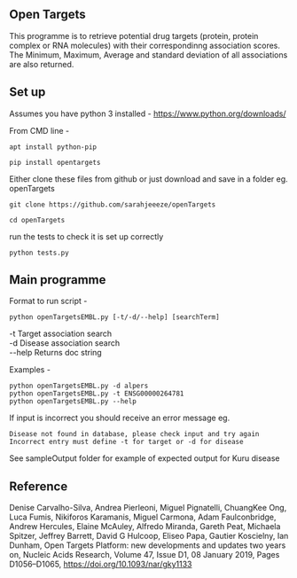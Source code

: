 ## Open Targets 

This programme is to retrieve potential drug targets (protein, protein complex or RNA molecules) with their correspondinng association scores.
The Minimum, Maximum, Average and standard deviation of all associations are also returned.

## Set up

Assumes you have python 3 installed - https://www.python.org/downloads/

From CMD line - 

```apt install python-pip```

```pip install opentargets```

Either clone these files from github or just download and save in a folder eg. openTargets 

```git clone https://github.com/sarahjeeeze/openTargets```

```cd openTargets```

run the tests to check it is set up correctly

```python tests.py```

## Main programme 

Format to run script - 

```python openTargetsEMBL.py [-t/-d/--help] [searchTerm] ```

-t     Target association search <br />
-d     Disease association search <br />
--help Returns doc string

Examples - 

```python openTargetsEMBL.py -d alpers``` <br />
```python openTargetsEMBL.py -t ENSG00000264781``` <br />
```python openTargetsEMBL.py --help``` <br />

If input is incorrect you should receive an error message eg.

```Disease not found in database, please check input and try again``` <br />
```Incorrect entry must define -t for target or -d for disease```

See sampleOutput folder for example of expected output for Kuru disease



## Reference

Denise Carvalho-Silva, Andrea Pierleoni, Miguel Pignatelli, ChuangKee Ong, Luca Fumis, Nikiforos Karamanis, 
Miguel Carmona, Adam Faulconbridge, Andrew Hercules, Elaine McAuley, Alfredo Miranda, Gareth Peat, Michaela Spitzer,
Jeffrey Barrett, David G Hulcoop, Eliseo Papa, Gautier Koscielny, Ian Dunham, Open Targets Platform: new developments 
and updates two years on, Nucleic Acids Research, Volume 47, Issue D1, 08 January 2019, Pages D1056–D1065, https://doi.org/10.1093/nar/gky1133




